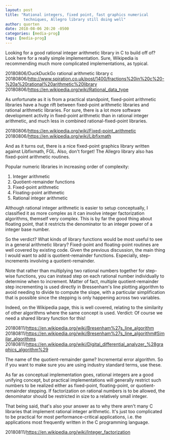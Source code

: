 ```yaml
---
layout: post
title: "Rational integers, fixed point, fast graphics numerical
        techniques, Allegro library still doing well"
author: quorten
date: 2018-08-06 20:20 -0500
categories: [media-prog]
tags: [media-prog]
---
```


Looking for a good rational integer arithmetic library in C to build
off of?  Look here for a really simple implementation.  Sure,
Wikipedia is recommending much more complicated implementations, as
typical.

20180806/DuckDuckGo rational arithmetic library c  
20180806/http://www.spiration.co.uk/post/1400/fractions%20in%20c%20-%20a%20rational%20arithmetic%20library  
20180806/https://en.wikipedia.org/wiki/Rational_data_type

As unfortunate as it is from a practical standpoint, fixed-point
arithmetic libraries have a huge rift between fixed-point arithmetic
libraries and rational arithmetic libraries.  For sure, there is a lot
more software development activity in fixed-point arithmetic than in
rational integer arithmetic, and much less in combined
rational-fixed-point libraries.

20180806/https://en.wikipedia.org/wiki/Fixed-point_arithmetic  
20180806/https://en.wikipedia.org/wiki/Libfixmath

And as it turns out, there is a nice fixed-point graphics library
written against Libfixmath, FGL.  Also, don't forget!  The Allegro
library also has fixed-point arithmetic routines.

<!-- more -->

Popular numeric libraries in increasing order of complexity:

1. Integer arithmetic
2. Quotient-remainder functions
3. Fixed-point arithmetic
4. Floating-point arithmetic
5. Rational integer arithmetic

Although rational integer arithmetic is easier to setup conceptually,
I classified it as more complex as it can involve integer
factorization algorithms, themself very complex.  This is by far the
good thing about floating point, that it restricts the denominator to
an integer power of a integer base number.

So the verdict?  What kinds of library functions would be most useful
to see in a general arithmetic library?  Fixed-point and
floating-point routines are well covered by existing code.  Given the
previous discussion, the main thing I would want to add is
quotient-remainder functions.  Especially, step-increments involving a
quotient-remainder.

Note that rather than multiplying two rational numbers together for
step-wise functions, you can instead step on each rational number
individually to determine when to increment.  Matter of fact, multiple
quotient-remainder step incrementing is used directly in Bressenham's
line plotting algorithm to avoid needing to divide to compute the
slope, with a particular simplification that is possible since the
stepping is only happening across two variables.

Indeed, on the Wikipedia page, this is well covered, relating to the
similarity of other algorithms where the same concept is used.
Verdict: Of course we need a shared library function for this!

20180811/https://en.wikipedia.org/wiki/Bresenham%27s_line_algorithm  
20180811/https://en.wikipedia.org/wiki/Bresenham%27s_line_algorithm#Similar_algorithms  
20180811/https://en.wikipedia.org/wiki/Digital_differential_analyzer_%28graphics_algorithm%29

The name of the quotient-remainder game?  Incremental error algorithm.
So if you want to make sure you are using industry standard terms, use
these.

As far as conceptual implementation goes, rational integers are a good
unifying concept, but practical implementations will generally
restrict such numbers to be realized either as fixed-point,
floating-point, or quotient-remainder stepping.  If factorization on
rational numbers is to be allowed, the denominator should be
restricted in size to a relatively small integer.

That being said, that's also your answer as to why there aren't many C
libraries that implement rational integer arithmetic.  It's just too
complicated to be practical for most performance-critical
applications, i.e. the applications most frequently written in the C
programming language.

20180811/https://en.wikipedia.org/wiki/Integer_factorization
